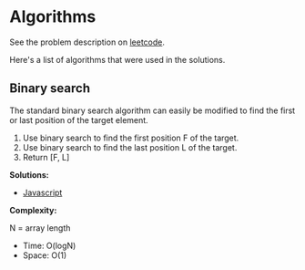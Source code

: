 # Algorithms

See the problem description on [leetcode](https://leetcode.com/problems/find-first-and-last-position-of-element-in-sorted-array/).

Here's a list of algorithms that were used in the solutions.

## Binary search

The standard binary search algorithm can easily be modified to find the first or last position of the target element.

1. Use binary search to find the first position F of the target.
2. Use binary search to find the last position L of the target.
3. Return [F, L]

**Solutions:**

* [Javascript](javascript/34.js)

**Complexity:**

N = array length

* Time: O(logN)
* Space: O(1)
